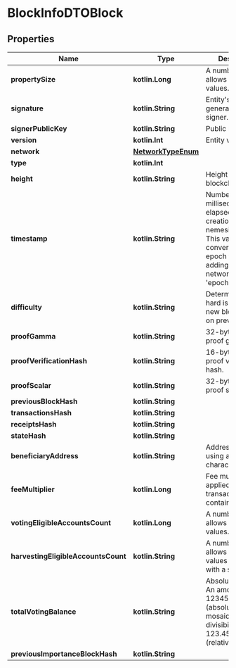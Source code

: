 
# BlockInfoDTOBlock

## Properties
Name | Type | Description | Notes
------------ | ------------- | ------------- | -------------
**propertySize** | **kotlin.Long** | A number that allows uint 32 values. | 
**signature** | **kotlin.String** | Entity&#39;s signature generated by the signer. | 
**signerPublicKey** | **kotlin.String** | Public key. | 
**version** | **kotlin.Int** | Entity version. | 
**network** | [**NetworkTypeEnum**](NetworkTypeEnum.md) |  | 
**type** | **kotlin.Int** |  | 
**height** | **kotlin.String** | Height of the blockchain. | 
**timestamp** | **kotlin.String** | Number of milliseconds elapsed since the creation of the nemesis block. This value can be converted to epoch time by adding the network&#39;s &#39;epochAdjustment&#39;. | 
**difficulty** | **kotlin.String** | Determines how hard is to harvest a new block, based on previous blocks. | 
**proofGamma** | **kotlin.String** | 32-bytes VRF proof gamma. | 
**proofVerificationHash** | **kotlin.String** | 16-bytes VRF proof verification hash. | 
**proofScalar** | **kotlin.String** | 32-bytes VRF proof scalar. | 
**previousBlockHash** | **kotlin.String** |  | 
**transactionsHash** | **kotlin.String** |  | 
**receiptsHash** | **kotlin.String** |  | 
**stateHash** | **kotlin.String** |  | 
**beneficiaryAddress** | **kotlin.String** | Address encoded using a 32-character set. | 
**feeMultiplier** | **kotlin.Long** | Fee multiplier applied to transactions contained in block. | 
**votingEligibleAccountsCount** | **kotlin.Long** | A number that allows uint 32 values. | 
**harvestingEligibleAccountsCount** | **kotlin.String** | A number that allows uint 64 values represented with a string. | 
**totalVotingBalance** | **kotlin.String** | Absolute amount. An amount of 123456789 (absolute) for a mosaic with divisibility 6 means 123.456789 (relative). | 
**previousImportanceBlockHash** | **kotlin.String** |  | 



